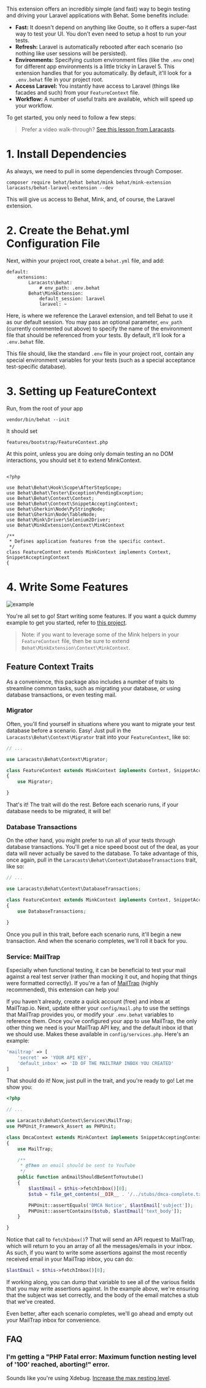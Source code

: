 This extension offers an incredibly simple (and fast) way to begin testing and driving your Laravel applications with Behat. Some benefits include:

- **Fast:** It doesn't depend on anything like Goutte, so it offers a super-fast way to test your UI. You don't even need to setup a host to run your tests.
- **Refresh:** Laravel is automatically rebooted after each scenario (so nothing like user sessions will be persisted).
- **Environments:** Specifying custom environment files (like the `.env` one) for different app environments is a little tricky in Laravel 5. This extension handles that for you automatically. By default, it'll look for a `.env.behat` file in your project root.
- **Access Laravel:** You instantly have access to Laravel (things like facades and such) from your `FeatureContext` file.
- **Workflow:** A number of useful traits are available, which will speed up your workflow.

To get started, you only need to follow a few steps:

> Prefer a video walk-through? [See this lesson from Laracasts](https://laracasts.com/lessons/laravel-5-and-behat-bffs).

# 1. Install Dependencies

As always, we need to pull in some dependencies through Composer.

    composer require behat/behat behat/mink behat/mink-extension laracasts/behat-laravel-extension --dev

This will give us access to Behat, Mink, and, of course, the Laravel extension.

# 2. Create the Behat.yml Configuration File

Next, within your project root, create a `behat.yml` file, and add:

```
default:
    extensions:
        Laracasts\Behat:
            # env_path: .env.behat
        Behat\MinkExtension:
            default_session: laravel
            laravel: ~
```

Here, is where we reference the Laravel extension, and tell Behat to use it as our default session. You may pass an optional parameter, `env_path` (currently commented out above) to specify the name of the environment file that should be referenced from your tests. By default, it'll look for a `.env.behat` file.

This file should, like the standard `.env` file in your project root, contain any special environment variables
for your tests (such as a special acceptance test-specific database).

# 3. Setting up FeatureContext

Run, from the root of your app

~~~
vendor/bin/behat --init 
~~~

It should set 

~~~
features/bootstrap/FeatureContext.php
~~~ 

At this point, unless you are doing only domain testing an no DOM interactions, you should set it to extend MinkContext. 

~~~

<?php

use Behat\Behat\Hook\Scope\AfterStepScope;
use Behat\Behat\Tester\Exception\PendingException;
use Behat\Behat\Context\Context;
use Behat\Behat\Context\SnippetAcceptingContext;
use Behat\Gherkin\Node\PyStringNode;
use Behat\Gherkin\Node\TableNode;
use Behat\Mink\Driver\Selenium2Driver;
use Behat\MinkExtension\Context\MinkContext

/**
 * Defines application features from the specific context.
 */
class FeatureContext extends MinkContext implements Context, SnippetAcceptingContext
{

~~~ 


# 4. Write Some Features

![example](https://dl.dropboxusercontent.com/u/774859/Work/BehatLaravelExtension/example.png)

You're all set to go! Start writing some features. If you want a quick dummy example to get you started, refer to [this project](https://github.com/laracasts/Behat-Laravel-Extension-Example-App).

> Note: if you want to leverage some of the Mink helpers in your `FeatureContext` file, then be sure to extend `Behat\MinkExtension\Context\MinkContext`.

## Feature Context Traits

As a convenience, this package also includes a number of traits to streamline common tasks, such as migrating your database, or using database transactions, or even testing mail.

### Migrator

Often, you'll find yourself in situations where you want to migrate your test database before a scenario. Easy! Just pull in the `Laracasts\Behat\Context\Migrator` trait into your `FeatureContext`, like so:

```php
// ...

use Laracasts\Behat\Context\Migrator;

class FeatureContext extends MinkContext implements Context, SnippetAcceptingContext
{
    use Migrator;

}
```

That's it! The trait will do the rest. Before each scenario runs, if your database needs to be migrated, it will be!

### Database Transactions

On the other hand, you might prefer to run all of your tests through database transactions. You'll get a nice speed boost out of the deal, as your data will never actually be saved to the database. To take advantage of this, once again, pull in the `Laracasts\Behat\Context\DatabaseTransactions` trait, like so:

```php
// ...

use Laracasts\Behat\Context\DatabaseTransactions;

class FeatureContext extends MinkContext implements Context, SnippetAcceptingContext
{
    use DatabaseTransactions;

}
```

Once you pull in this trait, before each scenario runs, it'll begin a new transaction. And when the scenario completes, we'll roll it back for you.

### Service: MailTrap

Especially when functional testing, it can be beneficial to test your mail against a real test server (rather than mocking it out, and hoping that things were formatted correctly). If you're a fan of [MailTrap](https://mailtrap.io/) (highly recommended), this extension can help you!

If you haven't already, create a quick account (free) and inbox at MailTrap.io. Next, update either your `config/mail.php` to use the settings that MailTrap provides you, or modify your `.env.behat` variables to reference them. Once you've configured your app to use MailTrap, the only other thing we need is your MailTrap API key, and the default inbox id that we should use. Makes these available in `config/services.php`. Here's an example:

```php
'mailtrap' => [
    'secret' => 'YOUR API KEY',
    'default_inbox' => 'ID OF THE MAILTRAP INBOX YOU CREATED'
]
```

That should do it! Now, just pull in the trait, and you're ready to go! Let me show you:

```php
<?php

// ...

use Laracasts\Behat\Context\Services\MailTrap;
use PHPUnit_Framework_Assert as PHPUnit;

class DmcaContext extends MinkContext implements SnippetAcceptingContext
{
    use MailTrap;

    /**
     * @Then an email should be sent to YouTube
     */
    public function anEmailShouldBeSentToYoutube()
    {
        $lastEmail = $this->fetchInbox()[0];
        $stub = file_get_contents(__DIR__ . '/../stubs/dmca-complete.txt');

        PHPUnit::assertEquals('DMCA Notice', $lastEmail['subject']);
        PHPUnit::assertContains($stub, $lastEmail['text_body']);
    }

}
```

Notice that call to `fetchInbox()`? That will send an API request to MailTrap, which will return to you an array of all the messages/emails in your inbox. As such, if you want to write some assertions against the most recently received email in your MailTrap inbox, you can do:

```php
$lastEmail = $this->fetchInbox()[0];
```

If working along, you can dump that variable to see all of the various fields that you may write assertions against. In the example above, we're ensuring that the subject was set correctly, and the body of the email matches a stub that we've created.

Even better, after each scenario completes, we'll go ahead and empty out your MailTrap inbox for convenience.

## FAQ

### I'm getting a "PHP Fatal error: Maximum function nesting level of '100' reached, aborting!" error.

Sounds like you're using Xdebug. [Increase the max nesting level](http://xdebug.org/docs/all_settings#max_nesting_level).

